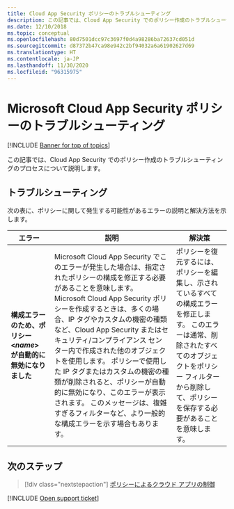 ```yaml
---
title: Cloud App Security ポリシーのトラブルシューティング
description: この記事では、Cloud App Security でのポリシー作成のトラブルシューティングのプロセスについて説明します。
ms.date: 12/10/2018
ms.topic: conceptual
ms.openlocfilehash: 80d7501dcc97c3697f0d4a98286ba72637cd051d
ms.sourcegitcommit: d87372b47ca98e942c2bf94032a6a61902627d69
ms.translationtype: HT
ms.contentlocale: ja-JP
ms.lasthandoff: 11/30/2020
ms.locfileid: "96315975"
---
```

# <a name="troubleshooting-microsoft-cloud-app-security-policies"></a>Microsoft Cloud App Security ポリシーのトラブルシューティング

[!INCLUDE [Banner for top of topics](includes/banner.md)]

この記事では、Cloud App Security でのポリシー作成のトラブルシューティングのプロセスについて説明します。

## <a name="troubleshooting"></a>トラブルシューティング

次の表に、ポリシーに関して発生する可能性があるエラーの説明と解決方法を示します。

|エラー|説明|解決策|
|----|----|----|
| **構成エラーのため、ポリシー <*name*> が自動的に無効になりました**|Microsoft Cloud App Security でこのエラーが発生した場合は、指定されたポリシーの構成を修正する必要があることを意味します。 Microsoft Cloud App Security ポリシーを作成するときは、多くの場合、IP タグやカスタムの機密の種類など、Cloud App Security またはセキュリティ/コンプライアンス センター内で作成された他のオブジェクトを使用します。 ポリシーで使用した IP タグまたはカスタムの機密の種類が削除されると、ポリシーが自動的に無効になり、このエラーが表示されます。 このメッセージは、複雑すぎるフィルターなど、より一般的な構成エラーを示す場合もあります。 |ポリシーを復元するには、ポリシーを編集し、示されているすべての構成エラーを修正します。 このエラーは通常、削除されたすべてのオブジェクトをポリシー フィルターから削除して、ポリシーを保存する必要があることを意味します。|

## <a name="next-steps"></a>次のステップ

> [!div class="nextstepaction"]
> [ポリシーによるクラウド アプリの制御](control-cloud-apps-with-policies.md)

[!INCLUDE [Open support ticket](includes/support.md)]
